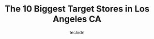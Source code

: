 ---
layout: ampstory
image: https://i0.wp.com/www.depkes.org/wp-content/uploads/2023/06/target-0-in-los-angeles-ca-1685964979.jpeg?resize=640,853
author: techidn
featured: false
description: Discover the impressive array of Target options in Los Angeles CA, where you can find 10 of the largest Target establishments in the area. From renowned classics to hidden gems, Los Angeles 
title: The 10 Biggest Target Stores in Los Angeles CA
cover:
   title: The 10 Biggest Target Stores in Los Angeles CA
   subtitle: Rickpate
   background: https://www.depkes.org/wp-content/uploads/2023/06/target-0-in-los-angeles-ca-1685964979.jpeg

pages: 
 - layout: thirds
   top: <h1>#1 Target</h1>
   bottom: "<p>My older brother lost his cane in Target Inglewood, Ive been calling for five straight days to check if it was turned in.  No one answers the phone.  I pressed each nu</p>"
   background: https://www.depkes.org/wp-content/uploads/2023/06/target-1-in-los-angeles-ca-1685964980.jpeg
   backgroundblur: true
 - layout: thirds
   top: <h1>#2 Target</h1>
   bottom: "<p>7021 Hollywood Blvd #210, Los Angeles, CA 90028, United States</p>"
   background: https://www.depkes.org/wp-content/uploads/2023/06/target-2-in-los-angeles-ca-1685964980.jpeg
   cta:
      link: https://www.depkes.org/blog/the-10-biggest-target-stores-in-los-angeles-ca/
      text: The 10 Biggest Target Stores in Los Angeles CA
 - layout: thirds
   top: <h1>#3 Target</h1>
   bottom: "<p>735 S Figueroa St, Los Angeles, CA 90017, United States</p>"
   background: https://www.depkes.org/wp-content/uploads/2023/06/target-3-in-los-angeles-ca-1685964980.jpeg
   cta:
      link: https://www.depkes.org/blog/the-10-biggest-target-stores-in-los-angeles-ca/
      text: The 10 Biggest Target Stores in Los Angeles CA
 - layout: thirds
   top: <h1>#4 Target</h1>
   bottom: "<p>11051 Victory Blvd, North Hollywood, CA 91606, United States</p>"
   background: https://images.unsplash.com/photo-1574169208507-84376144848b?ixlib=rb-4.0.3&ixid=MnwxMjA3fDB8MHxwaG90by1wYWdlfHx8fGVufDB8fHx8&auto=format&fit=crop&w=640&h=853&q=80
   cta:
      link: https://www.depkes.org/blog/the-10-biggest-target-stores-in-los-angeles-ca/
      text: The 10 Biggest Target Stores in Los Angeles CA
 - layout: thirds
   top: <h1>#5 Target</h1>
   bottom: "<p>10861 Weyburn Ave, Los Angeles, CA 90024, United States</p>"
   background: https://images.unsplash.com/photo-1595364397663-fca4f075d796?ixlib=rb-4.0.3&ixid=MnwxMjA3fDB8MHxwaG90by1wYWdlfHx8fGVufDB8fHx8&auto=format&fit=crop&w=640&h=853&q=80
   cta:
      link: https://www.depkes.org/blog/the-10-biggest-target-stores-in-los-angeles-ca/
      text: The 10 Biggest Target Stores in Los Angeles CA
 - layout: thirds
   top: <h1>#6 Target</h1>
   bottom: "<p>7100 Santa Monica Blvd Suite 201, West Hollywood, CA 90046, United States</p>"
   background: https://images.unsplash.com/photo-1567360425618-1594206637d2?ixlib=rb-4.0.3&ixid=MnwxMjA3fDB8MHxwaG90by1wYWdlfHx8fGVufDB8fHx8&auto=format&fit=crop&w=640&h=853&q=80
   cta:
      link: https://www.depkes.org/blog/the-10-biggest-target-stores-in-los-angeles-ca/
      text: The 10 Biggest Target Stores in Los Angeles CA
 - layout: thirds
   top: <h1>#7 Target</h1>
   bottom: "<p>620 S Virgil Ave Ste 100, Los Angeles, CA 90005, United States</p>"
   background: https://images.unsplash.com/photo-1620421680010-0766ff230392?ixlib=rb-4.0.3&ixid=MnwxMjA3fDB8MHxwaG90by1wYWdlfHx8fGVufDB8fHx8&auto=format&fit=crop&w=640&h=853&q=80
   cta:
      link: https://www.depkes.org/blog/the-10-biggest-target-stores-in-los-angeles-ca/
      text: The 10 Biggest Target Stores in Los Angeles CA
 - layout: thirds
   middle: Continue reading...
   background: https://images.unsplash.com/photo-1557672172-298e090bd0f1?ixlib=rb-4.0.3&ixid=MnwxMjA3fDB8MHxwaG90by1wYWdlfHx8fGVufDB8fHx8&auto=format&fit=crop&w=640&h=853&q=80
   cta:
      link: https://www.depkes.org/blog/the-10-biggest-target-stores-in-los-angeles-ca/
      text: The 10 Biggest Target Stores in Los Angeles CA
      
---